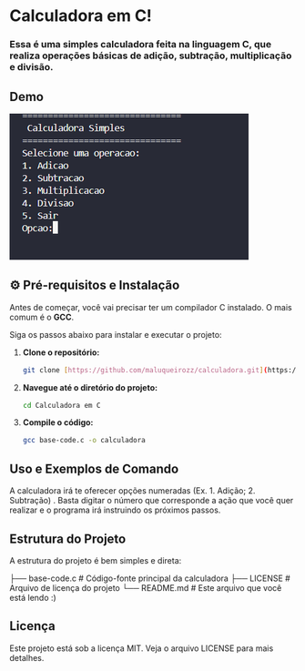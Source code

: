 # Calculadora em C!
### Essa é uma simples calculadora feita na linguagem C, que realiza operações básicas de adição, subtração, multiplicação e divisão.

## Demo
[![Texto da Imagem](Foto%20calculadora%20em%20c.png)](https://youtube.com/shorts/v_Y9GHCKtII?feature=share)

## ⚙️ Pré-requisitos e Instalação

Antes de começar, você vai precisar ter um compilador C instalado. O mais comum é o **GCC**.

Siga os passos abaixo para instalar e executar o projeto:

1.  **Clone o repositório:**
    ```bash
    git clone [https://github.com/maluqueirozz/calculadora.git](https://github.com/maluqueirozz/calculadora.git)
    ```

2.  **Navegue até o diretório do projeto:**
    ```bash
    cd Calculadora em C
    ```

3.  **Compile o código:**
    ```bash
    gcc base-code.c -o calculadora
    ```
 ## Uso e Exemplos de Comando
 A calculadora irá  te oferecer opções numeradas (Ex. 1. Adição; 2. Subtração) .  Basta digitar o número que corresponde a ação que você quer realizar e o programa irá instruindo os próximos passos.

 ## Estrutura do Projeto
 A estrutura do projeto é bem simples e direta:
 
├── base-code.c      # Código-fonte principal da calculadora
├── LICENSE          # Arquivo de licença do projeto
└── README.md        # Este arquivo que você está lendo :)

## Licença
Este projeto está sob a licença MIT. Veja o arquivo LICENSE para mais detalhes.